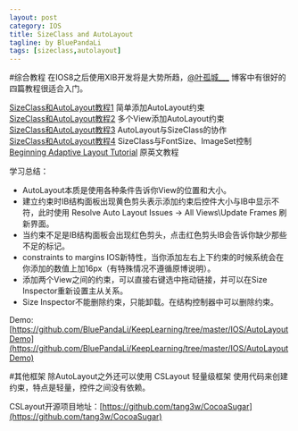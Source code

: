```yaml
---
layout: post
category: IOS
title: SizeClass and AutoLayout
tagline: by BluePandaLi
tags: [sizeclass,autolayout]
---
```

#综合教程
在IOS8之后使用XIB开发将是大势所趋，[@叶孤城___](http://www.jianshu.com/users/b82d2721ba07/latest_articles) 博客中有很好的四篇教程很适合入门。

[SizeClass和AutoLayout教程1](http://www.jianshu.com/p/bd071f9a558d) 简单添加AutoLayout约束   
[SizeClass和AutoLayout教程2](http://www.jianshu.com/p/a4cf3db81c0b) 多个View添加AutoLayout约束  
[SizeClass和AutoLayout教程3](http://www.jianshu.com/p/3d6b2341fd83) AutoLayout与SizeClass的协作  
[SizeClass和AutoLayout教程4](http://www.jianshu.com/p/e72e957497b3) SizeClass与FontSize、ImageSet控制  
[Beginning Adaptive Layout Tutorial](http://www.raywenderlich.com/83276/beginning-adaptive-layout-tutorial) 原英文教程  

学习总结：

*	AutoLayout本质是使用各种条件告诉你View的位置和大小。
*	建立约束时IB结构面板出现黄色剪头表示添加约束后控件大小与IB中显示不符，此时使用 Resolve Auto Layout Issues ->  All Views\Update Frames 刷新界面。
*	当约束不足是IB结构面板会出现红色剪头，点击红色剪头IB会告诉你缺少那些不足的标记。
*	constraints to margins IOS新特性，当你添加左右上下约束的时候系统会在你添加的数值上加16px（有特殊情况不遵循原博说明）。
*	添加两个View之间的约束，可以直接右键选中拖动链接，并可以在Size Inspector重新设置主从关系。
*	Size Inspector不能删除约束，只能卸载。在结构控制器中可以删除约束。

Demo: 
[https://github.com/BluePandaLi/KeepLearning/tree/master/IOS/AutoLayoutDemo](https://github.com/BluePandaLi/KeepLearning/tree/master/IOS/AutoLayoutDemo)


#其他框架
除AutoLayout之外还可以使用 CSLayout 轻量级框架 使用代码来创建约束，特点是轻量，控件之间没有依赖。

CSLayout开源项目地址：[https://github.com/tang3w/CocoaSugar](https://github.com/tang3w/CocoaSugar)
